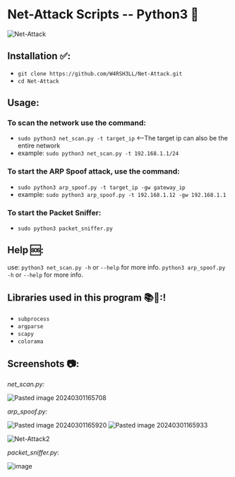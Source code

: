 # Net-Attack Scripts -- Python3 🐍
![Net-Attack](https://github.com/W4RSH3LL/Net-Attack/assets/129652925/04d6c736-c0b9-4c32-8a0d-62bac4c98e9a)

## Installation ✅:
- `git clone https://github.com/W4RSH3LL/Net-Attack.git`
- `cd Net-Attack`
## Usage:
### To scan the network use the command:
- `sudo python3 net_scan.py -t target_ip` <--The target ip can also be the entire network
- example: `sudo python3 net_scan.py -t 192.168.1.1/24`

### To start the ARP Spoof attack, use the command:
- `sudo python3 arp_spoof.py -t target_ip -gw gateway_ip`
- example: `sudo python3 arp_spoof.py -t 192.168.1.12 -gw 192.168.1.1`

### To start the Packet Sniffer:
- `sudo python3 packet_sniffer.py`

## Help 🆘:
use:
`python3 net_scan.py -h` or `--help` for more info.
`python3 arp_spoof.py -h` or `--help` for more info.

## Libraries used in this program 📚📗:!
- `subprocess`
- `argparse`
- `scapy`
- `colorama`

## Screenshots 📷:
*net_scan.py:*

![Pasted image 20240301165708](https://github.com/W4RSH3LL/Net-Attack/assets/129652925/818c7cab-d0da-4a74-befb-fb1179019ee9)

*arp_spoof.py:*

![Pasted image 20240301165920](https://github.com/W4RSH3LL/Net-Attack/assets/129652925/b9164392-97c2-447c-92bc-adc7817b6436)
![Pasted image 20240301165933](https://github.com/W4RSH3LL/Net-Attack/assets/129652925/11df2242-561a-4050-835e-0c39ba328c04)

![Net-Attack2](https://github.com/W4RSH3LL/Net-Attack/assets/129652925/ce1fba8f-def7-4615-bc50-7332f72468b5)

*packet_sniffer.py*:

![image](https://github.com/W4RSH3LL/Net-Attack/assets/129652925/5ccf20c0-227c-49c5-8fa7-d8bba9b70be8)
